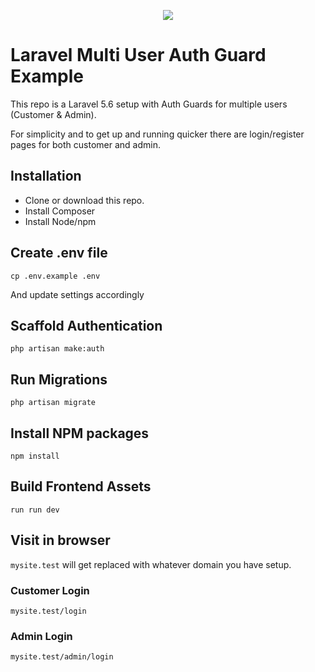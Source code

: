 <p align="center"><img src="https://laravel.com/assets/img/components/logo-laravel.svg"></p>

# Laravel Multi User Auth Guard Example

This repo is a Laravel 5.6 setup with Auth Guards for multiple users (Customer & Admin).

For simplicity and to get up and running quicker there are login/register pages for both customer and admin.

## Installation

 - Clone or download this repo.
 - Install Composer
 - Install Node/npm

## Create .env file

```
cp .env.example .env
```

And update settings accordingly

## Scaffold Authentication

```
php artisan make:auth
```

## Run Migrations

```
php artisan migrate
```


## Install NPM packages

```
npm install
```

## Build Frontend Assets

```
run run dev
```


## Visit in browser

`mysite.test` will get replaced with whatever domain you have setup.

### Customer Login
```
mysite.test/login
```

### Admin Login
```
mysite.test/admin/login
```